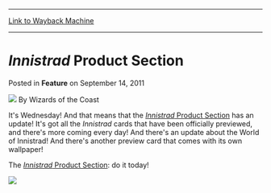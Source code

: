 
---
[Link to Wayback Machine](https://web.archive.org/web/20220925114347/https://magic.wizards.com/en/articles/archive/feature/innistrad-product-section-2011-09-14)

[_metadata_:wayback_url]:- "https://magic.wizards.com/en/articles/archive/feature/innistrad-product-section-2011-09-14"
[_metadata_:wayback_raw_url]:- "https://web.archive.org/web/20220925114347id_/https://magic.wizards.com/en/articles/archive/feature/innistrad-product-section-2011-09-14"
[_metadata_:wayback_capture_timestamp]:- "2022-09-25 11:43:47+00:00"
[_metadata_:description]:- "It's Wednesday! And that means that the Innistrad Product Section has an update! It's got all the Innistrad cards that have been officially previewed, and there's more coming every day! And there's an update about the World of Innistrad! And there's another preview card that comes with its own wallpaper!The Innistrad Product Section: do it today!"
[_metadata_:generator]:- "Drupal 7 (http://drupal.org)"
---


*Innistrad* Product Section
===========================



 Posted in **Feature**
 on September 14, 2011 






![](https://media.magic.wizards.com/styles/auth_small/public/images/person/wizards_author.jpg)
By Wizards of the Coast











It's Wednesday! And that means that the [*Innistrad* Product Section](http://archive.wizards.com/magic/tcg/products.aspx?x=mtg/tcg/products/innistrad) has an update! It's got all the *Innistrad* cards that have been officially previewed, and there's more coming every day! And there's an update about the World of Innistrad! And there's another preview card that comes with its own wallpaper!

The [*Innistrad* Product Section](http://archive.wizards.com/magic/tcg/products.aspx?x=mtg/tcg/products/innistrad): do it today!

[![](https://media.magic.wizards.com/image_legacy_migration/images/magic/daily/features/feature158a_site.jpg)](http://archive.wizards.com/magic/tcg/products.aspx?x=mtg/tcg/products/innistrad)  







